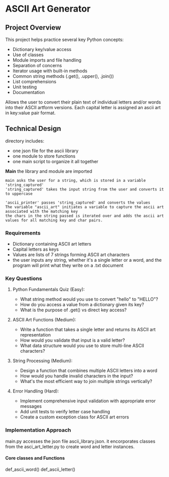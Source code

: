 # ASCII Art Generator

## Project Overview
This project helps practice several key Python concepts:

- Dictionary key/value access
- Use of classes
- Module imports and file handling 
- Separation of concerns
- Iterator usage with built-in methods
- Common string methods (.get(), .upper(), .join())
- List comprehensions
- Unit testing
- Documentation

Allows the user to convert their plain text of individual letters and/or words into their ASCII artform versions. 
Each capital letter is assigned an ascii art in key:value pair format.

## Technical Design
directory includes:
- one json file for the ascii library
- one module to store functions
- one main script to organize it all together

**Main**
    the library and module are imported

    main asks the user for a string, which is stored in a variable 'string_captured'
    'string_captured' takes the input string from the user and converts it to uppercase
    
    'ascii_printer' passes 'string_captured' and converts the values 
    The variable "ascii_art" initiates a variable to capture the ascii art associated with the matching key
    the chars in the string passed is iterated over and adds the ascii art values for all matching key and char pairs. 

### Requirements
- Dictionary containing ASCII art letters
- Capital letters as keys
- Values are lists of 7 strings forming ASCII art characters
- the user inputs any string, whether it's a single letter or a word, and the program will print what they write on a .txt document

### Key Questions
1. Python Fundamentals Quiz (Easy):
   - What string method would you use to convert "hello" to "HELLO"?
   - How do you access a value from a dictionary given its key?
   - What is the purpose of .get() vs direct key access?

2. ASCII Art Functions (Medium): 
   - Write a function that takes a single letter and returns its ASCII art representation
   - How would you validate that input is a valid letter?
   - What data structure would you use to store multi-line ASCII characters?

3. String Processing (Medium):
   - Design a function that combines multiple ASCII letters into a word
   - How would you handle invalid characters in the input?
   - What's the most efficient way to join multiple strings vertically?

4. Error Handling (Hard):
   - Implement comprehensive input validation with appropriate error messages
   - Add unit tests to verify letter case handling
   - Create a custom exception class for ASCII art errors

### Implementation Approach

main.py accesses the json file ascii_library.json. 
it encorporates classes from the asci_art_letter.py to create word and letter instances. 

#### Core classes and Functions

def_ascii_word()
def_ascii_letter()

